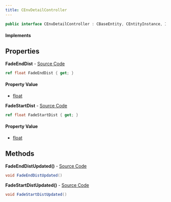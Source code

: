 ```yaml
---
title: CEnvDetailController
---
```


```csharp
public interface CEnvDetailController : CBaseEntity, CEntityInstance, ISchemaClass<CEntityInstance>, ISchemaClass<CBaseEntity>, ISchemaClass<CEnvDetailController>, ISchemaField, ISchemaClass, INativeHandle
```

#### Implements

## Properties

**FadeEndDist** - [Source Code](https://github.com/swiftly-solution/swiftlys2/blob/main/managed/src/SwiftlyS2.Generated/Schemas/Interfaces/CEnvDetailController.cs#L18)

```csharp
ref float FadeEndDist { get; }
```

#### Property Value

- [float](https://learn.microsoft.com/dotnet/api/system.single)

**FadeStartDist** - [Source Code](https://github.com/swiftly-solution/swiftlys2/blob/main/managed/src/SwiftlyS2.Generated/Schemas/Interfaces/CEnvDetailController.cs#L16)

```csharp
ref float FadeStartDist { get; }
```

#### Property Value

- [float](https://learn.microsoft.com/dotnet/api/system.single)

## Methods

**FadeEndDistUpdated()** - [Source Code](https://github.com/swiftly-solution/swiftlys2/blob/main/managed/src/SwiftlyS2.Generated/Schemas/Interfaces/CEnvDetailController.cs#L21)

```csharp
void FadeEndDistUpdated()
```

**FadeStartDistUpdated()** - [Source Code](https://github.com/swiftly-solution/swiftlys2/blob/main/managed/src/SwiftlyS2.Generated/Schemas/Interfaces/CEnvDetailController.cs#L20)

```csharp
void FadeStartDistUpdated()
```

